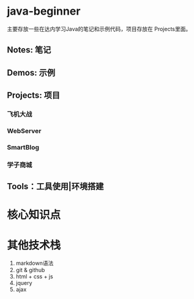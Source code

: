 # java-beginner

主要存放一些在达内学习Java的笔记和示例代码，项目存放在 Projects里面。

## Notes: 笔记

## Demos: 示例

## Projects: 项目

### 飞机大战
### WebServer
### SmartBlog
### 学子商城

## Tools：工具使用|环境搭建



# 核心知识点



# 其他技术栈

1. markdown语法
2. git & github
3. html + css + js
4. jquery
5. ajax